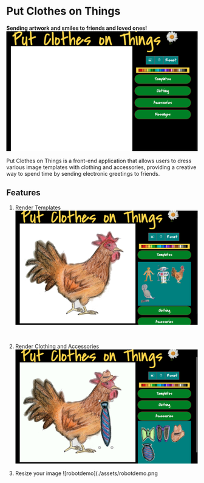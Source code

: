 # Put Clothes on Things

**Sending artwork and smiles to friends and loved ones!**
<br>
![landingpage](./assets/landing.png)

Put Clothes on Things is a front-end application that allows users to dress various image templates with clothing and accessories, providing a creative way to spend time by sending electronic greetings to friends.

## Features

1. Render Templates
![chickendemo](./assets/chickendemo.png)
<br>

2. Render Clothing and Accessories
![chickenclothesdemo](./assets/chickenclothesdemo.png)

3. Resize your image
![robotdemo](./assets/robotdemo.png
